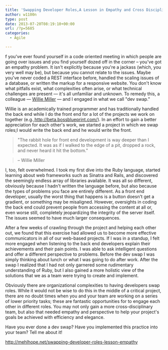 ```yaml
---
title: 'Swapping Developer Roles,A Lesson in Empathy and Cross Disciplinary Work'
author: w1100n
type: post
date: 2013-07-20T08:19:10+00:00
url: /?p=5685
categories:
  - Agile

---
```

f you've ever found yourself in a code oriented meeting in which people are going over issues and you find yourself dozed off in the corner – you've got an empathy problem. It isn't explicitly because you're a jackass (which, you very well may be), but because you cannot relate to the issues. Maybe you've never coded a REST interface before, handled the scaling issues of a database, or written the markup for a responsive website. You don't know what pitfalls exist, what complexities often arise, or what technical challenges are present — it's all unfamiliar and unknown. To remedy this, a colleague — <a title="Willie Miller" href="http://w.illiemiller.com/" target="_blank">Willie Miller</a> — and I engaged in what we call "dev swap."

Willie is an academically trained programmer and has traditionally handled the back end while I do the front end for a lot of the projects we work on together (e.g.,http://beta.bossblueprint.com/). In an effort to gain a better appreciation for each other's work, we started a project in which we swap roles;I would write the back end and he would write the front.

> "The rabbit hole for front end development is way deeper than I expected. It was as if I walked to the edge of a pit, dropped a rock, and never heard it hit the bottom."
  
> – Willie Miller

I, too, felt overwhelmed. I took my first dive into the Ruby language, started learning about web frameworks such as Sinatra and Rails, and discovered the seemingly endless array of libraries available. It was all so different, obviously because I hadn't written the language before, but also because the types of problems you face are entirely different. As a front end developer, usually the worst thing that happens is a button doesn't get a gradient, or something may be misaligned. However, oversights in coding the back end could prevent people from accessing the content at all or, even worse still, completely jeopardizing the integrity of the server itself. The issues seemed to have much larger consequences.

After a few weeks of crawling through the project and helping each other out, we found that this exercise had allowed us to become more effective communicators in all of our web-based projects. If I was in a standup, I felt more engaged when listening to the back end developers explain their achievements and their pain points. I was able to ask intelligent questions and offer a different perspective to problems. Before the dev swap I was simply thinking about lunch or what I was going to do after work. After the swap I realized that I had not only garnered some rudimentary understanding of Ruby, but I also gained a more holistic view of the solutions that we as a team were trying to create and implement.

Obviously there are organizational complexities to having developers swap roles. While it would not be wise to do this in the middle of a critical project, there are no doubt times when you and your team are working on a series of lower priority tasks; these are fantastic opportunities for to engage each other in different roles. You may not only gain a more cross-disciplinary team, but also that needed empathy and perspective to help your project's goals be achieved with efficiency and elegance.

Have you ever done a dev swap? Have you implemented this practice into your team? Tell me about it!


<http://mehlhope.net/swapping-developer-roles-lesson-empathy>